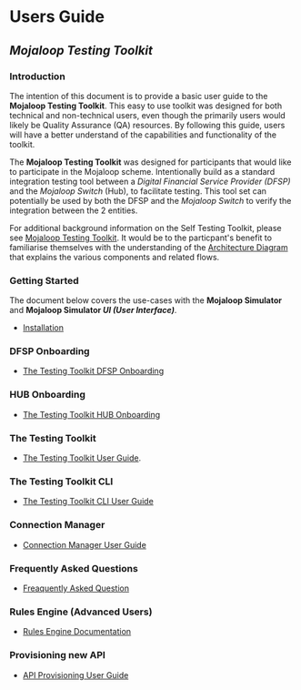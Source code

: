 # Users Guide

## _Mojaloop Testing Toolkit_

### Introduction

The intention of this document is to provide a basic user guide to the **Mojaloop Testing Toolkit**. This easy to use toolkit was designed for both technical and non-technical users, even though the primarily users would likely be Quality Assurance (QA) resources. By following this guide, users will have a better understand of the capabilities and functionality of the toolkit.

The **Mojaloop Testing Toolkit** was designed for participants that would like to participate in the Mojaloop scheme. Intentionally build as a standard integration testing tool between a _Digital Financial Service Provider (DFSP)_ and the _Mojaloop Switch_ (Hub), to facilitate testing. This tool set can potentially be used by both the DFSP and the _Mojaloop Switch_ to verify the integration between the 2 entities.

For additional background information on the Self Testing Toolkit, please see [Mojaloop Testing Toolkit](/documents/Mojaloop-Testing-Toolkit.md). It would be to the particpant's benefit to familiarise themselves with the understanding of the  [Architecture Diagram](/documents/Mojaloop-Testing-Toolkit.md#7-architecture) that explains the various components and related flows.

### Getting Started

The document below covers the use-cases with the **Mojaloop Simulator** and **Mojaloop Simulator _UI (User Interface)_**.

- [Installation](/documents/User-Guide-Installation.md)

### DFSP Onboarding

- [The Testing Toolkit DFSP Onboarding](/documents/User-Guide-Onboarding-DFSP.md)

### HUB Onboarding

- [The Testing Toolkit HUB Onboarding](/documents/User-Guide-Onboarding-HUB.md)

### The Testing Toolkit

- [The Testing Toolkit User Guide](/documents/User-Guide-Mojaloop-Testing-Toolkit.md).

### The Testing Toolkit CLI

- [The Testing Toolkit CLI User Guide](/documents/User-Guide-CLI.md)

### Connection Manager

- [Connection Manager User Guide](/documents/User-Guide-Connection-Manager.md)

### Frequently Asked Questions

- [Freaquently Asked Question](/documents/User-Guide-Frequently-Asked-Questions.md)

### Rules Engine (Advanced Users)

- [Rules Engine Documentation](/documents/RULES_ENGINE.md)

### Provisioning new API

- [API Provisioning User Guide](/documents/User-Guide-API-Provisioning.md)
